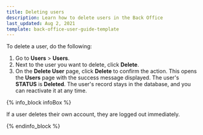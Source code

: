 ```yaml
---
title: Deleting users
description: Learn how to delete users in the Back Office
last_updated: Aug 2, 2021
template: back-office-user-guide-template
---
```



To delete a user, do the following:
1. Go to **Users** > **Users**.
2. Next to the user you want to delete, click **Delete**.
3. On the **Delete User** page, click **Delete** to confirm the action.
    This opens the **Users** page with the success message displayed. The user's **STATUS** is **Deleted**. The user's record stays in the database, and you can reactivate it at any time.


{% info_block infoBox %}

If a user deletes their own account, they are logged out immediately.

{% endinfo_block %}
